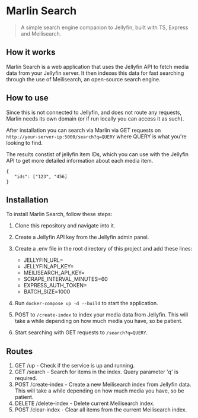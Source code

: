 # Marlin Search

> A simple search engine companion to Jellyfin, built with TS, Express and Meilisearch.

## How it works

Marlin Search is a web application that uses the Jellyfin API to fetch media data from your Jellyfin server. It then indexes this data for fast searching through the use of Meilisearch, an open-source search engine.


## How to use

Since this is not connected to Jellyfin, and does not route any requests, Marlin needs its own domain (or if run locally you can access it as such).

After installation you can search via Marlin via GET requests on `http://your-server-ip:5000/search?q=QUERY` where QUERY is what you're looking to find. 

The results constist of jellyfin item IDs, which you can use with the Jellyfin API to get more detailed information about each media item.

```
{
   "ids": ["123", "456]
}
```



## Installation

To install Marlin Search, follow these steps:

1. Clone this repository and navigate into it.
2. Create a Jellyfin API key from the Jellyfin admin panel.
3. Create a .env file in the root directory of this project and add these lines:

   - JELLYFIN_URL=
   - JELLYFIN_API_KEY=
   - MEILISEARCH_API_KEY=
   - SCRAPE_INTERVAL_MINUTES=60
   - EXPRESS_AUTH_TOKEN=
   - BATCH_SIZE=1000

4. Run `docker-compose up -d --build` to start the application.
5. POST to `/create-index` to index your media data from Jellyfin. This will take a while depending on how much media you have, so be patient.
6. Start searching with GET requests to `/search?q=QUERY`.

## Routes

1. GET /up - Check if the service is up and running.
2. GET /search - Search for items in the index. Query parameter 'q' is required.
3. POST /create-index - Create a new Meilisearch index from Jellyfin data. This will take a while depending on how much media you have, so be patient.
4. DELETE /delete-index - Delete current Meilisearch index.
5. POST /clear-index - Clear all items from the current Meilisearch index.
